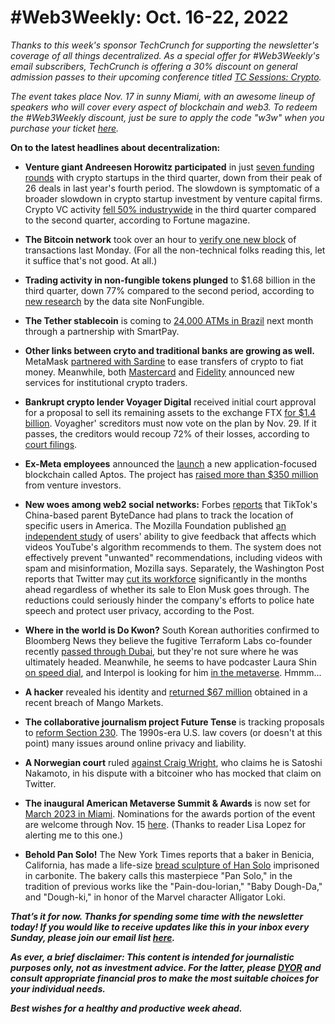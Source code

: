 # #Web3Weekly: Oct. 16-22, 2022

*Thanks to this week's sponsor TechCrunch for supporting the newsletter's coverage of all things decentralized. As a special offer for #Web3Weekly's email subscribers, TechCrunch is offering a 30% discount on  general admission passes to their upcoming conference titled [TC Sessions: Crypto](https://techcrunch.com/events/tc-sessions-crypto-2022/?promo=w3w&display=true).*

*The event takes place Nov. 17 in sunny Miami, with an awesome lineup of speakers who will cover every aspect of blockchain and web3. To redeem the #Web3Weekly discount, just be sure to apply the code "w3w" when you purchase your ticket [here](https://techcrunch.com/events/tc-sessions-crypto-2022/?promo=w3w&display=true).*

**On to the latest headlines about decentralization:**

- **Venture giant Andreesen Horowitz participated** in just [seven funding rounds](https://fortune.com/2022/10/21/a16z-crypto-venture-funding-drop-chart/) with crypto startups in the third quarter, down from their peak of 26 deals in last year's fourth period. The slowdown is symptomatic of a broader slowdown in crypto startup investment by venture capital firms. Crypto VC activity [fell 50% industrywide](https://fortune.com/crypto/2022/10/05/crypto-vc-funding-down-50-from-last-quarter/) in the third quarter compared to the second quarter, according to Fortune magazine.

- **The Bitcoin network** took over an hour to [verify one new block](https://www.coindesk.com/business/2022/10/17/bitcoin-fails-to-produce-1-block-for-over-an-hour/) of transactions last Monday. (For all the non-technical folks reading this, let it suffice that's not good. At all.)

- **Trading activity in non-fungible tokens plunged** to $1.68 billion in the third quarter, down 77% compared to the second period, according to [new research](https://nonfungible.com/news/corporate/nft-market-report-q3-2022) by the data site NonFungible.

- **The Tether stablecoin** is coming to [24,000 ATMs in Brazil](https://decrypt.co/112544/tether-usdt-will-be-available-from-24000-atms-across-brazil) next month through a partnership with SmartPay.

- **Other links between cryto and traditional banks are growing as well.**  MetaMask [partnered with Sardine](https://decrypt.co/112014/ethereum-wallet-metamask-instant-bank-crypto-ach) to ease transfers of crypto to fiat money. Meanwhile, both [Mastercard](https://www.mastercard.com/news/press/2022/october/mastercard-to-bring-crypto-trading-capabilities-to-banks/) and [Fidelity](https://twitter.com/brucefenton/status/1582806632425062401) announced new services for institutional crypto traders.

- **Bankrupt crypto lender Voyager Digital** received initial court approval for a proposal to sell its remaining assets to the exchange FTX [for $1.4 billion](https://www.reuters.com/legal/litigation/crypto-lender-voyager-sends-142-bln-ftx-sale-creditor-vote-2022-10-19/). Voyagher' screditors must now vote on the plan by Nov. 29. If it passes, the creditors would recoup 72% of their losses, according to [court filings](https://cases.stretto.com/public/x193/11753/PLEADINGS/1175310192280000000017.pdf).

- **Ex-Meta employees** announced the [launch](https://unchainedpodcast.com/aptos-mainnet-goes-live-but-the-crypto-community-is-skeptical/) a new application-focused blockchain called Aptos. The project has [raised more than $350 million](https://www.coindesk.com/business/2022/07/25/aptos-labs-raises-150m-to-revive-diem-in-ftx-ventures-led-funding-round/) from venture investors.

- **New woes among web2 social networks:** Forbes [reports](https://www.forbes.com/sites/emilybaker-white/2022/10/20/tiktok-bytedance-surveillance-american-user-data/?sh=48fab5f66c2d) that TikTok's China-based parent ByteDance had plans to track the location of specific users in America. The Mozilla Foundation published [an independent study](https://foundation.mozilla.org/en/youtube/user-controls/?utm_source=email&utm_campaign=youtuberr2022&utm_medium=email&utm_content=kicker_email) of users' ability to give feedback that affects which videos YouTube's algorithm recommends to them. The system does not effectively prevent "unwanted" recommendations, including videos with spam and misinformation, Mozilla says. Separately, the Washington Post reports that Twitter may [cut its workforce](https://www.washingtonpost.com/technology/2022/10/20/musk-twitter-acquisition-staff-cuts/) significantly in the months ahead regardless of whether its sale to Elon Musk goes through. The reductions could seriously hinder the company's efforts to police hate speech and protect user privacy, according to the Post.

- **Where in the world is Do Kwon?** South Korean authorities confirmed to Bloomberg News they believe the fugitive Terraform Labs co-founder recently [passed through Dubai](https://www.coindesk.com/business/2022/10/21/s-korean-prosecutors-say-reports-of-do-kwons-stopover-in-dubai-not-false-report/), but they're not sure where he was ultimately headed. Meanwhile, he seems to have podcaster Laura Shin [on speed dial](https://www.youtube.com/watch?v=RgYSJVC7Ps8), and Interpol is looking for him [in the metaverse](https://cointelegraph.com/news/put-your-hands-up-interpol-storms-into-the-metaverse). Hmmm...

- **A hacker** revealed his identity and [returned $67 million](https://unchainedpodcast.com/mango-markets-exploiter-returns-67m-after-revealing-his-identity/) obtained in a recent breach of Mango Markets.

- **The collaborative journalism project Future Tense** is tracking proposals to [reform Section 230](https://slate.com/technology/2022/10/section-230-legislative-reform-tracker-introduction.html). The 1990s-era U.S. law covers (or doesn't at this point) many issues around online privacy and liability.

- **A Norwegian court** ruled [against Craig Wright](https://www.coindesk.com/policy/2022/10/20/hodlonaut-wins-norwegian-lawsuit-against-self-styled-satoshi-craig-wright/), who claims he is Satoshi Nakamoto, in his dispute with a bitcoiner who has mocked that claim on Twitter.

- **The inaugural American Metaverse Summit & Awards** is now set for [March 2023 in Miami](https://www.americanmetaverseawards.com/). Nominations for the awards portion of the event are welcome through Nov. 15 [here](https://cts.businesswire.com/ct/CT?id=smartlink&url=https%3A%2F%2Fwww.americanmetaverseawards.com%2Fnominations.html&esheet=52930785&newsitemid=20220929005736&lan=en-US&anchor=here&index=2&md5=a282af612c08a143d52a55305616af90). (Thanks to reader Lisa Lopez for alerting me to this one.)

- **Behold Pan Solo!** The New York Times reports that a baker in Benicia, California, has made a life-size [bread sculpture of Han Solo](https://www.nytimes.com/2022/10/15/us/han-solo-bakery-sculpture.html) imprisoned in carbonite. The bakery calls this masterpiece "Pan Solo," in the tradition of previous works like the "Pain-dou-lorian," "Baby Dough-Da," and "Dough-ki," in honor of the Marvel character Alligator Loki.

_**That’s it for now. Thanks for spending some time with the newsletter today! If you would like to receive updates like this in your inbox every Sunday, please join our email list [here](https://w3w.news).**_ <!-- Be sure to delete that last line for copy going out to existing email subscribers, of course. -->

_**As ever, a brief disclaimer: This content is intended for journalistic purposes only, not as investment advice. For the latter, please [DYOR](https://www.google.com/search?q=DYOR&sxsrf=ALiCzsbQdCxZ0zVRVuYN5L2c-89lO7I5cw%3A1663013827193&source=hp&ei=w5MfY5f5BrylptQPrba9uAo&iflsig=AJiK0e8AAAAAYx-h08-1Cfk2JUZBncAoNuCZfyyt_eDY&ved=0ahUKEwjX5q-jiZD6AhW8kokEHS1bD6cQ4dUDCAk&uact=5&oq=DYOR&gs_lcp=Cgdnd3Mtd2l6EAMyCAgAEIAEELEDMgsIABCABBCxAxCLAzIICAAQgAQQiwMyCAgAEIAEEIsDMggIABCABBCLAzIICAAQgAQQiwMyCggAEIAEEAoQiwMyBQgAEIAEMgUIABCABDIFCAAQgAQ6BAgjECc6CAguELEDEIMBOhEILhCABBCxAxCDARDHARDRAzoLCAAQgAQQsQMQgwE6CAgAELEDEIMBOgsILhCABBCxAxCDAToECAAQA1AAWLEEYJkGaABwAHgBgAHaAYgB2wOSAQUyLjEuMZgBAKABAbgBAQ&sclient=gws-wiz) and consult appropriate financial pros to make the most suitable choices for your individual needs.**_

_**Best wishes for a healthy and productive week ahead.**_  
